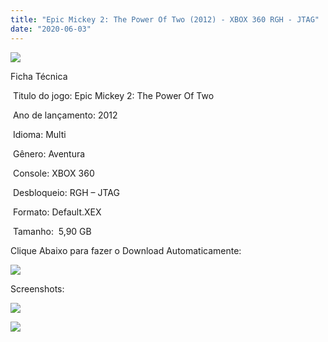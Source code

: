 ```yaml
---
title: "Epic Mickey 2: The Power Of Two (2012) - XBOX 360 RGH - JTAG"
date: "2020-06-03"
---
```


[![](https://1.bp.blogspot.com/-8nEKEM6eKr4/Xtcobmtl5cI/AAAAAAAAJeQ/2JnibAe_rTohb2S_93Koyt_WQ-vNdecoACK4BGAsYHg/epic-mickey-2-power-two-packshot-cover-boxart.jpg)](https://1.bp.blogspot.com/-8nEKEM6eKr4/Xtcobmtl5cI/AAAAAAAAJeQ/2JnibAe_rTohb2S_93Koyt_WQ-vNdecoACK4BGAsYHg/epic-mickey-2-power-two-packshot-cover-boxart.jpg)

Ficha Técnica

 Titulo do jogo: Epic Mickey 2: The Power Of Two

 Ano de lançamento: 2012

 Idioma: Multi 

 Gênero: Aventura

 Console: XBOX 360

 Desbloqueio: RGH – JTAG

 Formato: Default.XEX

 Tamanho:  5,90 GB

Clique Abaixo para fazer o Download Automaticamente:

[![](https://1.bp.blogspot.com/-eNerQjlxWXg/Xsyoy1YwxPI/AAAAAAAAG8o/qs-0XGNQDR4jSn0uGinE3EzKZZ6GoZnEACPcBGAYYCw/s1600/LINK1.png)](https://zee.gl/Ewlm)

Screenshots:

[![](https://1.bp.blogspot.com/-rodxG2oC-mI/XtcocdL9HWI/AAAAAAAAJeU/-XbOHmfJjtMOTDabqlcc7HU85IUCOIMjACK4BGAsYHg/w400-h225/maxresdefault{df0b4067d4cf89da3ca8e6c7a68e90e99b01985f87ec33497998002e9f13b411}2B{df0b4067d4cf89da3ca8e6c7a68e90e99b01985f87ec33497998002e9f13b411}25281{df0b4067d4cf89da3ca8e6c7a68e90e99b01985f87ec33497998002e9f13b411}2529.jpg)](https://1.bp.blogspot.com/-rodxG2oC-mI/XtcocdL9HWI/AAAAAAAAJeU/-XbOHmfJjtMOTDabqlcc7HU85IUCOIMjACK4BGAsYHg/maxresdefault{df0b4067d4cf89da3ca8e6c7a68e90e99b01985f87ec33497998002e9f13b411}2B{df0b4067d4cf89da3ca8e6c7a68e90e99b01985f87ec33497998002e9f13b411}25281{df0b4067d4cf89da3ca8e6c7a68e90e99b01985f87ec33497998002e9f13b411}2529.jpg)

[![](https://1.bp.blogspot.com/-HIIGVWQtfAE/Xtcoc0fxWUI/AAAAAAAAJec/O-HPiUhc7mAsS_kNnAjRH3kVI205PyPfgCK4BGAsYHg/w400-h225/maxresdefault.jpg)](https://1.bp.blogspot.com/-HIIGVWQtfAE/Xtcoc0fxWUI/AAAAAAAAJec/O-HPiUhc7mAsS_kNnAjRH3kVI205PyPfgCK4BGAsYHg/maxresdefault.jpg)
